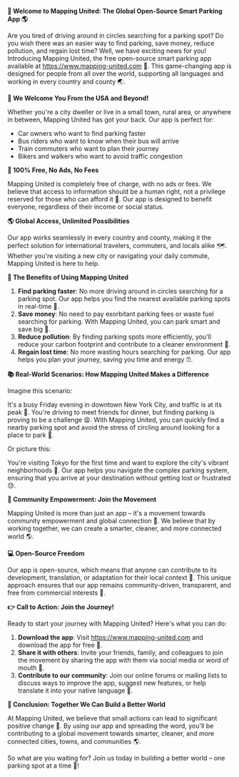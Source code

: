 **🚀 Welcome to Mapping United: The Global Open-Source Smart Parking App 🌎**

Are you tired of driving around in circles searching for a parking spot? Do you wish there was an easier way to find parking, save money, reduce pollution, and regain lost time? Well, we have exciting news for you! Introducing Mapping United, the free open-source smart parking app available at https://www.mapping-united.com 📲. This game-changing app is designed for people from all over the world, supporting all languages and working in every country and county 🌏.

**👋 We Welcome You From the USA and Beyond!**

Whether you're a city dweller or live in a small town, rural area, or anywhere in between, Mapping United has got your back. Our app is perfect for:

* Car owners who want to find parking faster
* Bus riders who want to know when their bus will arrive
* Train commuters who want to plan their journey
* Bikers and walkers who want to avoid traffic congestion

**💸 100% Free, No Ads, No Fees**

Mapping United is completely free of charge, with no ads or fees. We believe that access to information should be a human right, not a privilege reserved for those who can afford it 🙌. Our app is designed to benefit everyone, regardless of their income or social status.

**🌎 Global Access, Unlimited Possibilities**

Our app works seamlessly in every country and county, making it the perfect solution for international travelers, commuters, and locals alike 🗺️. Whether you're visiting a new city or navigating your daily commute, Mapping United is here to help.

**💚 The Benefits of Using Mapping United**

1. **Find parking faster**: No more driving around in circles searching for a parking spot. Our app helps you find the nearest available parking spots in real-time 📍.
2. **Save money**: No need to pay exorbitant parking fees or waste fuel searching for parking. With Mapping United, you can park smart and save big 💸.
3. **Reduce pollution**: By finding parking spots more efficiently, you'll reduce your carbon footprint and contribute to a cleaner environment 🌿.
4. **Regain lost time**: No more wasting hours searching for parking. Our app helps you plan your journey, saving you time and energy ⏰.

**📚 Real-World Scenarios: How Mapping United Makes a Difference**

Imagine this scenario:

It's a busy Friday evening in downtown New York City, and traffic is at its peak 🤯. You're driving to meet friends for dinner, but finding parking is proving to be a challenge 😩. With Mapping United, you can quickly find a nearby parking spot and avoid the stress of circling around looking for a place to park 🚗.

Or picture this:

You're visiting Tokyo for the first time and want to explore the city's vibrant neighborhoods 🌃. Our app helps you navigate the complex parking system, ensuring that you arrive at your destination without getting lost or frustrated 😓.

**🤝 Community Empowerment: Join the Movement**

Mapping United is more than just an app – it's a movement towards community empowerment and global connection 💖. We believe that by working together, we can create a smarter, cleaner, and more connected world 🌎.

**💻 Open-Source Freedom**

Our app is open-source, which means that anyone can contribute to its development, translation, or adaptation for their local context 🤝. This unique approach ensures that our app remains community-driven, transparent, and free from commercial interests 💸.

**👉 Call to Action: Join the Journey!**

Ready to start your journey with Mapping United? Here's what you can do:

1. **Download the app**: Visit https://www.mapping-united.com and download the app for free 📲.
2. **Share it with others**: Invite your friends, family, and colleagues to join the movement by sharing the app with them via social media or word of mouth 🤩.
3. **Contribute to our community**: Join our online forums or mailing lists to discuss ways to improve the app, suggest new features, or help translate it into your native language 💬.

**🌟 Conclusion: Together We Can Build a Better World**

At Mapping United, we believe that small actions can lead to significant positive change 🌈. By using our app and spreading the word, you'll be contributing to a global movement towards smarter, cleaner, and more connected cities, towns, and communities 🌎.

So what are you waiting for? Join us today in building a better world – one parking spot at a time 💖!